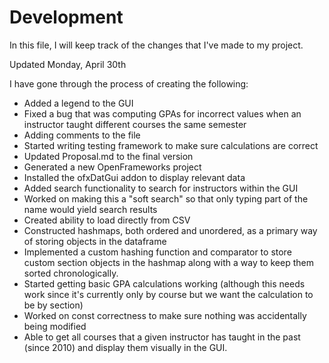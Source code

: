 # Development

In this file, I will keep track of the changes that I've made to my project.

Updated Monday, April 30th

I have gone through the process of creating the following:
 - Added a legend to the GUI
 - Fixed a bug that was computing GPAs for incorrect values when an instructor taught different courses the same semester
 - Adding comments to the file
 - Started writing testing framework to make sure calculations are correct
 - Updated Proposal.md to the final version
 - Generated a new OpenFrameworks project
 - Installed the ofxDatGui addon to display relevant data
 - Added search functionality to search for instructors within the GUI
 - Worked on making this a "soft search" so that only typing part of the name would yield search results
 - Created ability to load directly from CSV
 - Constructed hashmaps, both ordered and unordered, as a primary way of storing objects in the dataframe
 - Implemented a custom hashing function and comparator to store custom section objects in the hashmap along with a way to keep them sorted chronologically.
 - Started getting basic GPA calculations working (although this needs work since it's currently only by course but we want the calculation to be by section)
 - Worked on const correctness to make sure nothing was accidentally being modified
 - Able to get all courses that a given instructor has taught in the past (since 2010) and display them visually in the GUI.
